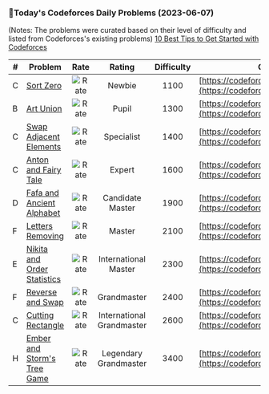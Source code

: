 ### 🌟Today's Codeforces Daily Problems (2023-06-07)
(Notes: The problems were curated based on their level of difficulty and listed from Codeforces's existing problems)
[10 Best Tips to Get Started with Codeforces](https://github.com/ika9810/Codeforces-Daily-Problems/blob/main/10%20Best%20Tips%20to%20Get%20Started%20with%20Codeforces.md)

| # | Problem | Rate| Rating | Difficulty | Contest |
|---| ----- | :--------: | :----------: | :----------: | ---------- |
|C|[Sort Zero](https://codeforces.com/contest/1712/problem/C)|![Rate](https://img.shields.io/badge/Newbie-1100-lightgrey)|Newbie|1100|[https://codeforces.com/contest/1712](https://codeforces.com/contest/1712)|
|B|[Art Union](https://codeforces.com/contest/416/problem/B)|![Rate](https://img.shields.io/badge/Pupil-1300-brightgreen)|Pupil|1300|[https://codeforces.com/contest/416](https://codeforces.com/contest/416)|
|C|[Swap Adjacent Elements](https://codeforces.com/contest/920/problem/C)|![Rate](https://img.shields.io/badge/Specialist-1400-9cf)|Specialist|1400|[https://codeforces.com/contest/920](https://codeforces.com/contest/920)|
|C|[Anton and Fairy Tale](https://codeforces.com/contest/785/problem/C)|![Rate](https://img.shields.io/badge/Expert-1600-blue)|Expert|1600|[https://codeforces.com/contest/785](https://codeforces.com/contest/785)|
|D|[Fafa and Ancient Alphabet](https://codeforces.com/contest/935/problem/D)|![Rate](https://img.shields.io/badge/Candidate%20Master-1900-blueviolet)|Candidate Master|1900|[https://codeforces.com/contest/935](https://codeforces.com/contest/935)|
|F|[Letters Removing](https://codeforces.com/contest/899/problem/F)|![Rate](https://img.shields.io/badge/Master-2100-orange)|Master|2100|[https://codeforces.com/contest/899](https://codeforces.com/contest/899)|
|E|[Nikita and Order Statistics](https://codeforces.com/contest/993/problem/E)|![Rate](https://img.shields.io/badge/International%20Master-2300-orange)|International Master|2300|[https://codeforces.com/contest/993](https://codeforces.com/contest/993)|
|F|[Reverse and Swap](https://codeforces.com/contest/1401/problem/F)|![Rate](https://img.shields.io/badge/Grandmaster-2400-red)|Grandmaster|2400|[https://codeforces.com/contest/1401](https://codeforces.com/contest/1401)|
|C|[Cutting Rectangle](https://codeforces.com/contest/963/problem/C)|![Rate](https://img.shields.io/badge/International%20Grandmaster-2600-red)|International Grandmaster|2600|[https://codeforces.com/contest/963](https://codeforces.com/contest/963)|
|H|[Ember and Storm's Tree Game](https://codeforces.com/contest/914/problem/H)|![Rate](https://img.shields.io/badge/Legendary%20Grandmaster-3400-red)|Legendary Grandmaster|3400|[https://codeforces.com/contest/914](https://codeforces.com/contest/914)|
